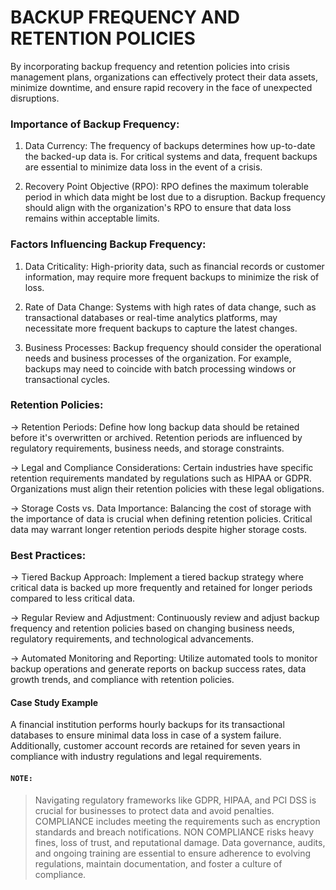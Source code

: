 # BACKUP FREQUENCY AND RETENTION POLICIES
By incorporating backup frequency and retention policies into crisis management plans, organizations can effectively protect their data assets, minimize downtime, and ensure rapid recovery in the face of unexpected disruptions.

### Importance of Backup Frequency:
1. Data Currency: 
The frequency of backups determines how up-to-date the backed-up data is. For critical systems and data, frequent backups are essential to minimize data loss in the event of a crisis.

2. Recovery Point Objective (RPO): 
RPO defines the maximum tolerable period in which data might be lost due to a disruption. Backup frequency should align with the organization's RPO to ensure that data loss remains within acceptable limits.

### Factors Influencing Backup Frequency:
1. Data Criticality: 
High-priority data, such as financial records or customer information, may require more frequent backups to minimize the risk of loss.

2. Rate of Data Change: 
Systems with high rates of data change, such as transactional databases or real-time analytics platforms, may necessitate more frequent backups to capture the latest changes.

3. Business Processes: 
Backup frequency should consider the operational needs and business processes of the organization. For example, backups may need to coincide with batch processing windows or transactional cycles.

### Retention Policies:
-> Retention Periods: 
Define how long backup data should be retained before it's overwritten or archived. 
Retention periods are influenced by regulatory requirements, business needs, and storage constraints.

-> Legal and Compliance Considerations: 
Certain industries have specific retention requirements mandated by regulations such as HIPAA or GDPR. Organizations must align their retention policies with these legal obligations.

-> Storage Costs vs. Data Importance: 
Balancing the cost of storage with the importance of data is crucial when defining retention policies. Critical data may warrant longer retention periods despite higher storage costs.

### Best Practices:
-> Tiered Backup Approach: 
Implement a tiered backup strategy where critical data is backed up more frequently and retained for longer periods compared to less critical data.

-> Regular Review and Adjustment: 
Continuously review and adjust backup frequency and retention policies based on changing business needs, regulatory requirements, and technological advancements.

-> Automated Monitoring and Reporting:
 Utilize automated tools to monitor backup operations and generate reports on backup success rates, data growth trends, and compliance with retention policies.


#### **Case Study Example**
A financial institution performs hourly backups for its transactional databases to ensure minimal data loss in case of a system failure. Additionally, customer account records are retained for seven years in compliance with industry regulations and legal requirements.


#### `NOTE:`
> Navigating regulatory frameworks like GDPR, HIPAA, and PCI DSS is crucial for businesses to protect data and avoid penalties. 
> COMPLIANCE includes meeting the requirements such as encryption standards and breach notifications.
> NON COMPLIANCE risks heavy fines, loss of trust, and reputational damage. 
> Data governance, audits, and ongoing training are essential to ensure adherence to evolving regulations, maintain documentation, and foster a culture of compliance.
